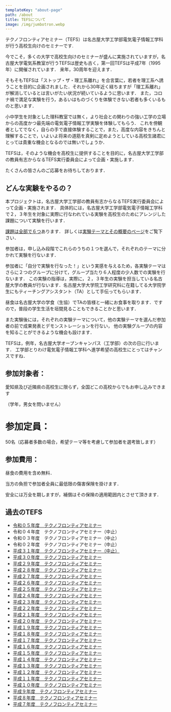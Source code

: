 ```yaml
---
templateKey: "about-page"
path: /about
title: TEFSについて
image: /img/jumbotron.webp
---
```


テクノフロンティアセミナー（TEFS）は名古屋大学工学部電気電子情報工学科が行う高校生向けのセミナーです.

今でこそ，多くの大学で高校生向けのセミナーが盛んに実施されていますが，名古屋大学電気系教室が行うTEFSは歴史も古く，第一回TEFSは平成7年（1995年）に開催されています．
来年，30周年を迎えます．

そもそもTEFSは「ストップ・ザ・理工系離れ」を合言葉に，若者を理工系へ誘うことを目的に企画されました．それから30年近く経ちますが「理工系離れ」が解消しているとは言いがたい状況が続いているように思います．
また，コロナ禍で満足な実験を行う，あるいはものづくりを体験できない若者も多くいるものと思います．

小中学生を対象とした理科教室では無く，より社会との関わりの強い工学の立場からの高度かつ最先端の電気電子情報工学実験を体験してもらう．
これを傍観者としてでなく，自らの手で直接体験することで，また，高度な内容をきちんと理解することで，いよいよ将来の道筋を真剣に定めようとしている高校生諸君にとっては貴重な機会となるのでは無いでしょうか．

TEFSは，そのような機会を高校生に提供することを目的に，名古屋大学工学部の教員有志からなるTEFS実行委員会によって企画・実施します．

たくさんの皆さんのご応募をお待ちしております．

## どんな実験をやるの？

本プロジェクトは，名古屋大学工学部の教員有志からなるTEFS実行委員会によって企画・実施されます．
具体的には，名古屋大学工学部電気電子情報工学科で２，３年生を対象に実際に行なわれている実験を高校生のためにアレンジした課題について実験を行います． 

[課題は全部で６つ](/theme/)あります． 
詳しくは[実験テーマとその概要のページ](/theme/)をご覧下さい．

参加者は，申し込み段階でこれらのうちの１つを選んで，それぞれのテーマに分かれて実験を行ないます． 

参加者に「自分で実験を行なった！」という実感を与えるため，各実験テーマはさらに２つのグループに分けて，グループ当たり６人程度の少人数での実験を行ないます． 
この実験の指導は，実際に，２，３年生の実験を担当している名古屋大学の教員が行ないます．名古屋大学大学院工学研究科に在籍してる大学院学生にもティーチングアシスタント（TA）として手伝ってもらいます．

昼食は名古屋大学の学食（生協）でTAの皆様と一緒にお食事を取ります．ですので，普段の学生生活を垣間見ることもできることかと思います．

また実験後には，それぞれの実験テーマについて，他の実験テーマを選んだ参加者の前で成果発表とデモンストレーションを行ない， 他の実験グループの内容を知ることができるような機会も設けます．

TEFSは，例年，名古屋大学オープンキャンパス（工学部）の次の日に行います．
工学部とりわけ電気電子情報工学科へ進学希望の高校生にとってはチャンスですね．

## 参加対象者：

愛知県及び近隣県の高校生に限らず，全国どこの高校からでもお申し込みできます

（学年，男女を問いません）

# 参加定員：

50名（応募者多数の場合，希望テーマ等を考慮して参加者を選考致します）

## 参加費用：

昼食の費用を含め無料．

当方の負担で参加者全員に最低限の傷害保険を掛けます．

安全には万全を期しますが，補償はその保険の適用範囲内とさせて頂きます．

## 過去のTEFS

- [令和０５年度　テクノフロンティアセミナー](http://www.echo.nuee.nagoya-u.ac.jp/tefs/tefs34/index.html)
- 令和０４年度　テクノフロンティアセミナー（中止）
- 令和０３年度　テクノフロンティアセミナー（中止）
- 令和０２年度　テクノフロンティアセミナー（中止）
- [平成３１年度　テクノフロンティアセミナー（中止）](http://www.echo.nuee.nagoya-u.ac.jp/tefs/tefs31/index.html)
- [平成３０年度　テクノフロンティアセミナー](http://www.echo.nuee.nagoya-u.ac.jp/tefs/tefs30/index.html)
- [平成２９年度　テクノフロンティアセミナー](http://www.echo.nuee.nagoya-u.ac.jp/tefs/tefs29/index.html)
- [平成２８年度　テクノフロンティアセミナー](http://www.echo.nuee.nagoya-u.ac.jp/tefs/tefs28/index.html)
- [平成２７年度　テクノフロンティアセミナー](http://www.echo.nuee.nagoya-u.ac.jp/tefs/tefs27/index.html)
- [平成２６年度　テクノフロンティアセミナー](http://www.echo.nuee.nagoya-u.ac.jp/tefs/tefs26/index.html)
- [平成２５年度　テクノフロンティアセミナー](http://www.echo.nuee.nagoya-u.ac.jp/tefs/tefs25/index.html)
- [平成２４年度　テクノフロンティアセミナー](http://www.echo.nuee.nagoya-u.ac.jp/tefs/tefs24/index.html)
- [平成２３年度　テクノフロンティアセミナー](http://www.echo.nuee.nagoya-u.ac.jp/tefs/tefs23/index.html)
- [平成２２年度　テクノフロンティアセミナー](http://www.echo.nuee.nagoya-u.ac.jp/tefs/tefs22/index.html)
- [平成２１年度　テクノフロンティアセミナー](http://www.echo.nuee.nagoya-u.ac.jp/tefs/tefs21/index.html)
- [平成２０年度　テクノフロンティアセミナー](http://www.echo.nuee.nagoya-u.ac.jp/tefs/tefs20/index.html)
- [平成１９年度　テクノフロンティアセミナー](http://www.echo.nuee.nagoya-u.ac.jp/tefs/tefs19/index.html)
- [平成１８年度　テクノフロンティアセミナー](http://www.echo.nuee.nagoya-u.ac.jp/tefs/tefs18/index.html)
- [平成１７年度　テクノフロンティアセミナー](http://www.echo.nuee.nagoya-u.ac.jp/tefs/tefs17/index.html)
- [平成１６年度　テクノフロンティアセミナー](http://www.echo.nuee.nagoya-u.ac.jp/tefs/tefs16/guide/index.html)
- [平成１５年度　テクノフロンティアセミナー](http://www.echo.nuee.nagoya-u.ac.jp/tefs/tefs15/index.html)
- [平成１４年度　テクノフロンティアセミナー](http://www.echo.nuee.nagoya-u.ac.jp/tefs/tefs14/tefs_14.html)
- [平成１３年度　テクノフロンティアセミナー](http://www.echo.nuee.nagoya-u.ac.jp/tefs/tefs13/tefs_13.html)
- [平成１２年度　テクノフロンティアセミナー](http://www.echo.nuee.nagoya-u.ac.jp/tefs/tefs12/tefs_12.html)
- [平成１１年度　テクノフロンティアセミナー](http://www.echo.nuee.nagoya-u.ac.jp/tefs/tefs11/tefs_11.html)
- [平成１０年度　テクノフロンティアセミナー](http://www.echo.nuee.nagoya-u.ac.jp/tefs/tefs10/tefs_10.html)
- [平成９年度　テクノフロンティアセミナー](http://www.echo.nuee.nagoya-u.ac.jp/tefs/tefs9/tefs_9.html)
- [平成８年度　テクノフロンティアセミナー](http://www.echo.nuee.nagoya-u.ac.jp/tefs/tefs8/tefs_8.html)
- [平成７年度　テクノフロンティアセミナー](http://www.echo.nuee.nagoya-u.ac.jp/tefs/tefs7/tefs_7.html)